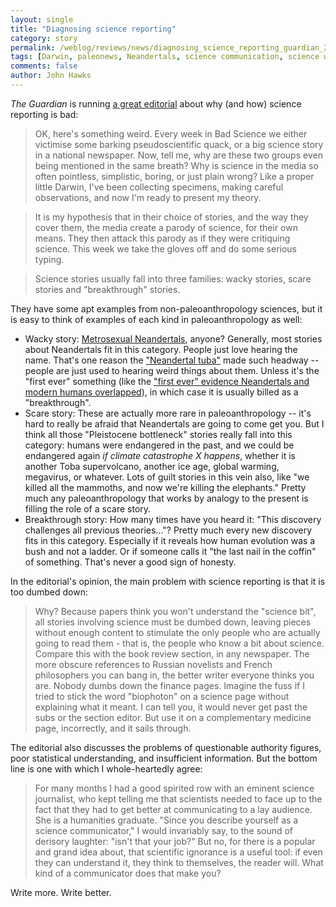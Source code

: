 ```yaml
---
layout: single 
title: "Diagnosing science reporting" 
category: story
permalink: /weblog/reviews/news/diagnosing_science_reporting_guardian_2005.html
tags: [Darwin, paleonews, Neandertals, science communication, science writing] 
comments: false 
author: John Hawks 
---
```


<p>
<i>The Guardian</i> is running <a href="http://www.guardian.co.uk/life/badscience/story/0,12980,1564369,00.html">a great editorial</a> about why (and how) science reporting is bad: <br />
 
<blockquote>OK, here's something weird. Every week in Bad Science we either victimise some barking pseudoscientific quack, or a big science story in a national newspaper. Now, tell me, why are these two groups even being mentioned in the same breath? Why is science in the media so often pointless, simplistic, boring, or just plain wrong? Like a proper little Darwin, I've been collecting specimens, making careful observations, and now I'm ready to present my theory.</blockquote>

<blockquote>It is my hypothesis that in their choice of stories, and the way they cover them, the media create a parody of science, for their own means. They then attack this parody as if they were critiquing science. This week we take the gloves off and do some serious typing.</blockquote>

<blockquote>Science stories usually fall into three families: wacky stories, scare stories and "breakthrough" stories.</blockquote>

<p>
They have some apt examples from non-paleoanthropology sciences, but it is easy to think of examples of each kind in paleoanthropology as well: 
</p>

<ul>
<li>Wacky story: <a href="weblog/reviews/neandertals/queer_eye_neandertal_guy_2005.html">Metrosexual Neandertals</a>, anyone? Generally, most stories about Neandertals fit in this category. People just love hearing the name. That's one reason the <a href="http://www.talkorigins.org/faqs/homs/fool97.html">"Neandertal tuba"</a> made such headway -- people are just used to hearing weird things about them. Unless it's the "first ever" something (like the <a href="weblog/reviews/neandertals/gravina_chatelperron_2005.html">"first ever" evidence Neandertals and modern humans overlapped</a>), in which case it is usually billed as a "breakthrough".</li>
<li>Scare story: These are actually more rare in paleoanthropology -- it's hard to really be afraid that Neandertals are going to come get you. But I think all those "Pleistocene bottleneck" stories really fall into this category: humans were endangered in the past, and we could be endangered again <i>if climate catastrophe X happens</i>, whether it is another Toba supervolcano, another ice age, global warming, megavirus, or whatever. Lots of guilt stories in this vein also, like "we killed all the mammoths, and now we're killing the elephants." Pretty much any paleoanthropology that works by analogy to the present is filling the role of a scare story. </li>
<li>Breakthrough story: How many times have you heard it: "This discovery challenges all previous theories..."? Pretty much every new discovery fits in this category. Especially if it reveals how human evolution was a bush and not a ladder. Or if someone calls it "the last nail in the coffin" of something. That's never a good sign of honesty. </li>
</ul>

<p>
In the editorial's opinion, the main problem with science reporting is that it is too dumbed down: 
</p>

<blockquote>Why? Because papers think you won't understand the "science bit", all stories involving science must be dumbed down, leaving pieces without enough content to stimulate the only people who are actually going to read them - that is, the people who know a bit about science. Compare this with the book review section, in any newspaper. The more obscure references to Russian novelists and French philosophers you can bang in, the better writer everyone thinks you are. Nobody dumbs down the finance pages. Imagine the fuss if I tried to stick the word "biophoton" on a science page without explaining what it meant. I can tell you, it would never get past the subs or the section editor. But use it on a complementary medicine page, incorrectly, and it sails through.</blockquote>

<p>
The editorial also discusses the problems of questionable authority figures, poor statistical understanding, and insufficient information. But the bottom line is one with which I whole-heartedly agree: 
</p>

<blockquote>For many months I had a good spirited row with an eminent science journalist, who kept telling me that scientists needed to face up to the fact that they had to get better at communicating to a lay audience. She is a humanities graduate. "Since you describe yourself as a science communicator," I would invariably say, to the sound of derisory laughter: "isn't that your job?" But no, for there is a popular and grand idea about, that scientific ignorance is a useful tool: if even they can understand it, they think to themselves, the reader will. What kind of a communicator does that make you?</blockquote>

<p>
Write more. Write better. 
</p>

